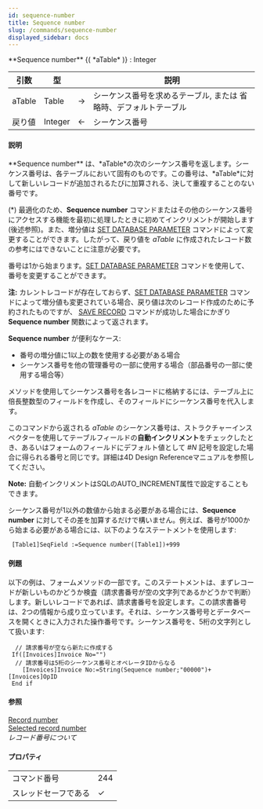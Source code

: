 ```yaml
---
id: sequence-number
title: Sequence number
slug: /commands/sequence-number
displayed_sidebar: docs
---
```


<!--REF #_command_.Sequence number.Syntax-->**Sequence number** {( *aTable* )} : Integer<!-- END REF-->
<!--REF #_command_.Sequence number.Params-->
| 引数 | 型 |  | 説明 |
| --- | --- | --- | --- |
| aTable | Table | &#8594;  | シーケンス番号を求めるテーブル, または 省略時、デフォルトテーブル |
| 戻り値 | Integer | &#8592; | シーケンス番号 |

<!-- END REF-->

#### 説明 

<!--REF #_command_.Sequence number.Summary-->**Sequence number** は、*aTable*の次のシーケンス番号を返します。<!-- END REF-->シーケンス番号は、各テーブルにおいて固有のものです。この番号は、*aTable*に対して新しいレコードが追加されるたびに加算される、決して重複することのない番号です。

(\*) 最適化のため、**Sequence number** コマンドまたはその他のシーケンス番号にアクセスする機能を最初に処理したときに初めてインクリメントが開始します (後述参照)。また、増分値は [SET DATABASE PARAMETER](set-database-parameter.md) コマンドによって変更することができます。したがって、戻り値を *aTable* に作成されたレコード数の参考にはできないことに注意が必要です。

番号は1から始まります。[SET DATABASE PARAMETER](set-database-parameter.md) コマンドを使用して、番号を変更することができます。 

**注:** カレントレコードが存在しておらず、[SET DATABASE PARAMETER](set-database-parameter.md) コマンドによって増分値も変更されている場合、戻り値は次のレコード作成のために予約されたものですが、 [SAVE RECORD](save-record.md) コマンドが成功した場合にかぎり **Sequence number** 関数によって返されます。

**Sequence number** が便利なケース:

* 番号の増分値に1以上の数を使用する必要がある場合
* シーケンス番号を他の管理番号の一部に使用する場合（部品番号の一部に使用する場合等）

メソッドを使用してシーケンス番号を各レコードに格納するには、テーブル上に倍長整数型のフィールドを作成し、そのフィールドにシーケンス番号を代入します。

このコマンドから返される *aTable* のシーケンス番号は、ストラクチャーインスペクターを使用してテーブルフィールドの**自動インクリメント**をチェックしたとき、あるいはフォームのフィールドにデフォルト値として *#N* 記号を設定した場合に得られる番号と同じです。詳細は4D Design Referenceマニュアルを参照してください。

**Note:** 自動インクリメントはSQLのAUTO\_INCREMENT属性で設定することもできます。

シーケンス番号が1以外の数値から始まる必要がある場合には、**Sequence number** に対してその差を加算するだけで構いません。例えば、番号が1000から始まる必要がある場合には、以下のようなステートメントを使用します:

```4d
 [Table1]SeqField :=Sequence number([Table1])+999
```

#### 例題 

以下の例は、フォームメソッドの一部です。このステートメントは、まずレコードが新しいものかどうか検査（請求書番号が空の文字列であるかどうかで判断）します。新しいレコードであれば、請求書番号を設定します。この請求書番号は、2つの情報から成り立っています。それは、シーケンス番号号とデータベースを開くときに入力された操作番号です。シーケンス番号を、5桁の文字列として扱います:

```4d
  // 請求番号が空なら新たに作成する
 If([Invoices]Invoice No="")
  // 請求番号は5桁のシーケンス番号とオペレータIDからなる
    [Invoices]Invoice No:=String(Sequence number;"00000")+[Invoices]OpID
 End if
```

#### 参照 

[Record number](record-number.md)  
[Selected record number](selected-record-number.md)  
*レコード番号について*  

#### プロパティ

|  |  |
| --- | --- |
| コマンド番号 | 244 |
| スレッドセーフである | &check; |


